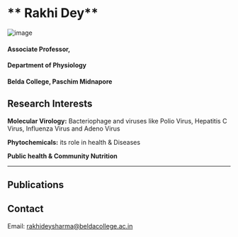 # ** Rakhi Dey**

![image](https://github.com/RakhiRDS/RakhiRDS.github.io/assets/171532751/c6650620-18c7-4ce9-82b7-93a703eba755)

#### Associate Professor,
#### Department of Physiology
#### Belda College, Paschim Midnapore

## **Research Interests**
**Molecular Virology:** Bacteriophage and viruses like Polio Virus, Hepatitis C Virus, Influenza Virus and Adeno Virus

**Phytochemicals:** its role in health & Diseases

**Public health & Community Nutrition**

------------------------------
## **Publications**




## **Contact**
Email: rakhideysharma@beldacollege.ac.in
